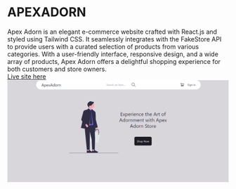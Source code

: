 <h1>APEXADORN</h1>

Apex Adorn is an elegant e-commerce website crafted with React.js and styled using Tailwind CSS. It seamlessly integrates with the FakeStore API to provide users with a curated selection of products from various categories. With a user-friendly interface, responsive design, and a wide array of products, Apex Adorn offers a delightful shopping experience for both customers and store owners. <br/>
[Live site here](https://apexadorn.netlify.app)
![Screenshot](./src/assets/page-ss.png)
